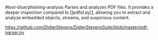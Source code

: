 #tool-blue/phishing-analysis 
Parses and analyzes PDF files. It provides a deeper inspection compared to [[pdfid.py]], allowing you to extract and analyze embedded objects, streams, and suspicious content.

https://github.com/DidierStevens/DidierStevensSuite/blob/master/pdf-parser.py